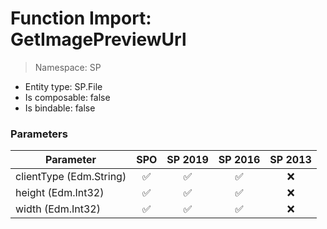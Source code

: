 # Function Import: GetImagePreviewUrl

> Namespace: SP

- Entity type: SP.File
- Is composable: false
- Is bindable: false

### Parameters

Parameter | SPO | SP 2019 | SP 2016 | SP 2013
----------|:---:|:-------:|:-------:|:-------:
clientType (Edm.String) | ✅ | ✅ | ✅ | ❌
height (Edm.Int32) | ✅ | ✅ | ✅ | ❌
width (Edm.Int32) | ✅ | ✅ | ✅ | ❌